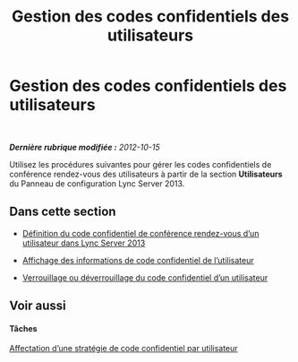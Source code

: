 ﻿---
title: Gestion des codes confidentiels des utilisateurs
TOCTitle: Gestion des codes confidentiels des utilisateurs
ms:assetid: 806a813c-bdd4-49eb-9923-0dbb03968d8a
ms:mtpsurl: https://technet.microsoft.com/fr-fr/library/JJ688107(v=OCS.15)
ms:contentKeyID: 49891413
ms.date: 05/20/2016
mtps_version: v=OCS.15
ms.translationtype: HT
---

# Gestion des codes confidentiels des utilisateurs

 

_**Dernière rubrique modifiée :** 2012-10-15_

Utilisez les procédures suivantes pour gérer les codes confidentiels de conférence rendez-vous des utilisateurs à partir de la section **Utilisateurs** du Panneau de configuration Lync Server 2013.

## Dans cette section

  - [Définition du code confidentiel de conférence rendez-vous d’un utilisateur dans Lync Server 2013](lync-server-2013-set-a-user-s-dial-in-conferencing-pin.md)

  - [Affichage des informations de code confidentiel de l’utilisateur](lync-server-2013-view-user-pin-information.md)

  - [Verrouillage ou déverrouillage du code confidentiel d’un utilisateur](lync-server-2013-lock-or-unlock-a-user-pin.md)

## Voir aussi

#### Tâches

[Affectation d’une stratégie de code confidentiel par utilisateur](lync-server-2013-assign-a-per-user-pin-policy.md)

